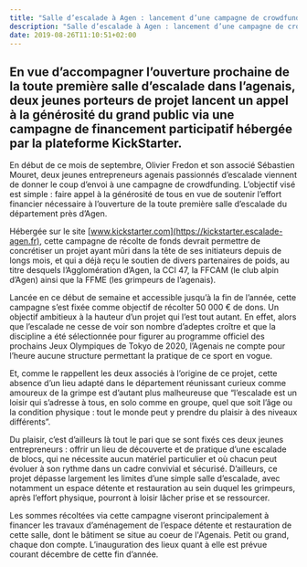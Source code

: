 ```yaml
---
title: "Salle d’escalade à Agen : lancement d’une campagne de crowdfunding"
description: "Salle d’escalade à Agen : lancement d’une campagne de crowdfunding"
date: 2019-08-26T11:10:51+02:00
---
```


## En vue d’accompagner l’ouverture prochaine de la toute première salle d’escalade dans l’agenais, deux jeunes porteurs de projet lancent un appel à la générosité du grand public via une campagne de financement participatif hébergée par la plateforme KickStarter.

En début de ce mois de septembre, Olivier Fredon et son associé Sébastien Mouret, deux jeunes entrepreneurs agenais passionnés d’escalade viennent de donner le coup d’envoi à une campagne de crowdfunding. L’objectif visé est simple : faire appel à la générosité de tous en vue de soutenir l’effort financier nécessaire à l’ouverture de la toute première salle d’escalade du département près d’Agen.

Hébergée sur le site [www.kickstarter.com](https://kickstarter.escalade-agen.fr), cette campagne de récolte de fonds devrait permettre de concrétiser un projet ayant mûri dans la tête de ses initiateurs depuis de longs mois, et qui a déjà  reçu le soutien de divers partenaires de poids, au titre desquels l’Agglomération d’Agen, la CCI 47, la FFCAM (le club alpin d’Agen) ainsi que la FFME (les grimpeurs de l’agenais).

Lancée en ce début de semaine et accessible jusqu’à la fin de l’année, cette campagne s’est fixée comme objectif de récolter 50 000 € de dons. Un objectif ambitieux à la hauteur d’un projet qui l’est tout autant. En effet, alors que l’escalade ne cesse de voir son nombre d’adeptes croître et que la discipline a été sélectionnée pour figurer au programme officiel des prochains Jeux Olympiques de Tokyo de 2020, l’Agenais ne compte pour l’heure aucune structure permettant la pratique de ce sport en vogue.

Et, comme le rappellent les deux associés à l’origine de ce projet, cette absence d’un lieu adapté dans le département réunissant curieux comme amoureux de la grimpe est d’autant plus malheureuse que “l’escalade est un loisir qui s’adresse à tous, en solo comme en groupe, quel que soit l’âge ou la condition physique : tout le monde peut y prendre du plaisir à des niveaux différents”.

Du plaisir, c’est d’ailleurs là tout le pari que se sont fixés ces deux jeunes entrepreneurs : offrir un lieu de découverte et de pratique d’une escalade de blocs, qui ne nécessite aucun matériel particulier et où chacun peut évoluer à son rythme dans un cadre convivial et sécurisé. D’ailleurs, ce projet dépasse largement les limites d’une simple salle d’escalade, avec notamment un espace détente et restauration au sein duquel les grimpeurs, après l’effort physique, pourront à loisir lâcher prise et se ressourcer.

Les sommes récoltées via cette campagne viseront principalement à financer les travaux d’aménagement de l’espace détente et restauration de cette salle, dont le bâtiment se situe au coeur de l'Agenais. Petit ou grand, chaque don compte. L’inauguration des lieux quant à elle est prévue courant décembre de cette fin d’année.

